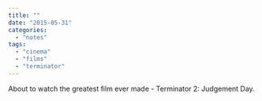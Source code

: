 ```yaml
---
title: ""
date: "2015-05-31"
categories: 
  - "notes"
tags: 
  - "cinema"
  - "films"
  - "terminator"
---
```


About to watch the greatest film ever made - Terminator 2: Judgement Day.
